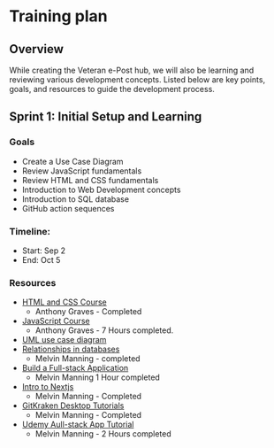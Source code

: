 # Training plan

## Overview
While creating the Veteran e-Post hub, we will also be learning and reviewing various development concepts. Listed below are key points, goals, and resources to guide the development process.

## Sprint 1: Initial Setup and Learning
### Goals
- Create a Use Case Diagram
- Review JavaScript fundamentals
- Review HTML and CSS fundamentals
- Introduction to Web Development concepts
- Introduction to SQL database
- GitHub action sequences 

### Timeline:
- Start: Sep 2
- End: Oct 5

### Resources
- [HTML and CSS Course](https://www.youtube.com/watch?v=G3e-cpL7ofc)
  - Anthony Graves - Completed
- [JavaScript Course](https://www.youtube.com/watch?v=EerdGm-ehJQ&t)
  - Anthony Graves - 7 Hours completed.
- [UML use case diagram](https://youtu.be/4emxjxonNRI?si=kCPDMs0kWstI8tcS)
- [Relationships in databases](https://condor.depaul.edu/gandrus/240IT/accesspages/relationships.htm#:~:text=There%20are%20three%20types%20of,and%20many%2Dto%2Dmany.)
  - Melvin Manning - completed 
- [Build a Full-stack Application](https://youtu.be/J9sfR6HN6BY?si=Wah8fg_Zk_zT1Ilh)
  - Melvin Manning 1 Hour completed 
- [Intro to Nextjs](https://youtu.be/ZVnjOPwW4ZA?si=WvGU-YBLk-LoUekD)
  - Melvin Manning - Completed 
- [GitKraken Desktop Tutorials](https://youtu.be/k2PtTXNpUSE?si=euttcpsetAiM3zno)
  - Melvin Manning - Completed
- [Udemy Aull-stack App Tutorial](https://www.udemy.com/course/the-complete-guide-to-building-a-full-stack-app-with-nextjs/learn/lecture/43623030?start=135#content)
  - Melvin Manning - 2 Hours completed 
